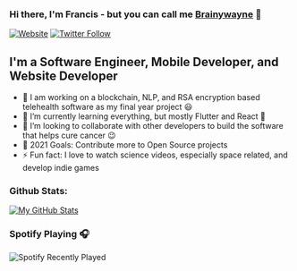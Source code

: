 ### Hi there, I'm Francis - but you can call me [Brainywayne][website] 👋

[![Website](https://img.shields.io/website?label=iamfrancis.web.app&style=for-the-badge&url=https%3A%2F%dev_eshun)](https://iamfrancis.web.app)
[![Twitter Follow](https://img.shields.io/twitter/follow/dev_eshun?color=1DA1F2&logo=twitter&style=for-the-badge)](https://twitter.com/intent/follow?original_referer=https%3A%2F%2Fgithub.com%2Fdev_eshun&screen_name=dev_eshun)

## I'm a Software Engineer, Mobile Developer, and Website Developer

- 🔭 I am working on a blockchain, NLP, and RSA encryption based telehealth software as my final year project 😃
- 🌱 I’m currently learning everything, but mostly Flutter and React 🤣
- 👯 I’m looking to collaborate with other developers to build the software that helps cure cancer 😉
- 🥅 2021 Goals: Contribute more to Open Source projects
- ⚡ Fun fact: I love to watch science videos, especially space related, and develop indie games




### Github Stats:

[![My GitHub Stats](https://github-readme-stats.vercel.app/api/?username=BrainyWayne&count_private=true&theme=tokyonight&showicons=true)]()



### Spotify Playing 🎧

![Spotify Recently Played](https://spotify-recently-played-readme.vercel.app/api?user=8hutlb9sn78xredf1ej8gp4hv)

<br />
<br />




[website]: https://iamfrancis.web.app
[course]: http://vsCodeHero.com
[twitter]: https://twitter.com/dev_eshun
[youtube]: https://youtube.com/codeSTACKr
[instagram]: https://instagram.com/dev_eshun
[linkedin]: https://linkedin.com/in/codeSTACKr
[webdevplaylist]: https://www.youtube.com/playlist?list=PLkwxH9e_vrAJ0WbEsFA9W3I1W-g_BTsbt
[jsplaylist]: https://www.youtube.com/playlist?list=PLkwxH9e_vrALRJKu7wfXby3MKeflhTu6B
[cssplaylist]: https://www.youtube.com/playlist?list=PLkwxH9e_vrALSdvZuEh6gqQdmDoDIoqz4
[reactplaylist]: https://www.youtube.com/playlist?list=PLkwxH9e_vrAK4TdffpxKY3QGyHCpxFcQ0
